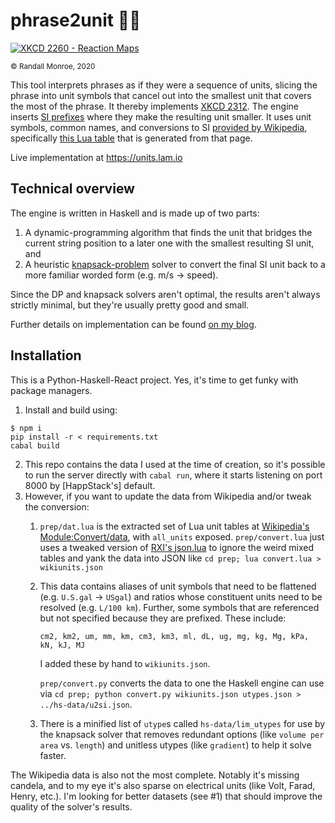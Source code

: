 # phrase2unit &#x1F4D6;&#x1F52C;

[![XKCD 2260 - Reaction Maps](https://imgs.xkcd.com/comics/mbmbam.png)](//xkcd.com/2312)

<sup>&#xa9; Randall Monroe, 2020</sup>

This tool interprets phrases as if they were a sequence of units, slicing the phrase into unit symbols that cancel out into the smallest unit that covers the most of the phrase. It thereby implements [XKCD 2312](//xkcd.com/2312). The engine inserts [SI prefixes](//physics.nist.gov/cuu/Units/prefixes.html) where they make the resulting unit smaller. It uses unit symbols, common names, and conversions to SI [provided by Wikipedia](//en.wikipedia.org/wiki/Module:Convert/documentation/conversion_data), specifically [this Lua table](//en.wikipedia.org/wiki/Module:Convert/data) that is generated from that page.

Live implementation at <https://units.lam.io>

## Technical overview

The engine is written in Haskell and is made up of two parts:

1. A dynamic-programming algorithm that finds the unit that bridges the current string position to a later one with the smallest resulting SI unit, and
1. A heuristic [knapsack-problem](//en.wikipedia.org/wiki/Knapsack_problem) solver to convert the final SI unit back to a more familiar worded form (e.g. m/s &rarr; speed).

Since the DP and knapsack solvers aren't optimal, the results aren't always strictly minimal, but they're usually pretty good and small.

Further details on implementation can be found [on my blog](//lam.io/projects/p2u).

## Installation

This is a Python-Haskell-React project. Yes, it's time to get funky with package managers.

1. Install and build using:

  ```
  $ npm i
  pip install -r < requirements.txt
  cabal build
  ```

2. This repo contains the data I used at the time of creation, so it's possible to run the server directly with `cabal run`, where it starts listening on port 8000 by [HappStack's] default.
3. However, if you want to update the data from Wikipedia and/or tweak the conversion:
	1. `prep/dat.lua` is the extracted set of Lua unit tables at [Wikipedia's Module:Convert/data](https://en.wikipedia.org/wiki/Module:Convert/data), with `all_units` exposed. `prep/convert.lua` just uses a tweaked version of [RXI's json.lua](https://github.com/rxi/json.lua) to ignore the weird mixed tables and yank the data into JSON like `cd prep; lua convert.lua > wikiunits.json`
	2. This data contains aliases of unit symbols that need to be flattened (e.g. `U.S.gal` -> `USgal`) and ratios whose constituent units need to be resolved (e.g. `L/100 km`). Further, some symbols that are referenced but not specified because they are prefixed. These include:

		```
		cm2, km2, um, mm, km, cm3, km3, ml, dL, ug, mg, kg, Mg, kPa, kN, kJ, MJ
		```
	
		I added these by hand to `wikiunits.json`.
		
		`prep/convert.py` converts the data to one the Haskell engine can use via `cd prep; python convert.py wikiunits.json utypes.json > ../hs-data/u2si.json`.
	3. There is a minified list of `utype`s called `hs-data/lim_utypes` for use by the knapsack solver that removes redundant options (like `volume per area` vs. `length`) and unitless utypes (like `gradient`) to help it solve faster.

The Wikipedia data is also not the most complete. Notably it's missing candela, and to my eye it's also sparse on electrical units (like Volt, Farad, Henry, etc.). I'm looking for better datasets (see #1) that should improve the quality of the solver's results.
